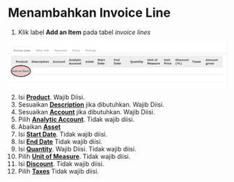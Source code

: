 # Menambahkan Invoice Line

1. Klik label **Add an Item** pada tabel *invoice lines*

![](../../img/customer-invoice/tombol-add-item.png)


2. Isi **[Product](./penjelasan.md#field-product)**. Wajib Diisi.
3. Sesuaikan **[Description](./penjelasan.md#field-description)** jika dibutuhkan. Wajib Diisi.
4. Sesuaikan **[Account](./penjelasan.md#field-account-line)** jika dibutuhkan. Wajib Diisi.
5. Pilih **[Analytic Account](./penjelasan.md#field-aa)**. Tidak wajib diisi.
6. Abaikan **[Asset](./penjelasan.md#field-asset)**
7. Isi **[Start Date](./penjelasan.md#field-start-date)**. Tidak wajib diisi.
8. Isi **[End Date](./penjelasan.md#field-end-date)** Tidak wajib diisi.
9. Isi **[Quantity](./penjelasan.md#field-qty)**. Wajib Diisi. Tidak wajib diisi.
10. Pilih **[Unit of Measure](./penjelasan.md#field-uom)**. Tidak wajib diisi.
11. Isi **[Discount](./penjelasan.md#field-discount)**. Tidak wajib diisi.
12. Pilih **[Taxes](./penjelasan.md#field-taxes)** Tidak wajib diisi.

